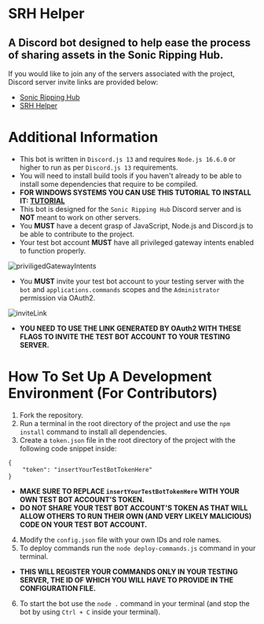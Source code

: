 # SRH Helper
## A Discord bot designed to help ease the process of sharing assets in the Sonic Ripping Hub.

If you would like to join any of the servers associated with the project, Discord server invite links are provided below:

- [Sonic Ripping Hub](https://discord.gg/UyEgu8M)
- [SRH Helper](https://discord.gg/a672jA2bct)

# Additional Information

- This bot is written in `Discord.js 13` and requires `Node.js 16.6.0` or higher to run as per `Discord.js 13` requirements.
- You will need to install build tools if you haven't already to be able to install some dependencies that require to be compiled.
- **FOR WINDOWS SYSTEMS YOU CAN USE THIS TUTORIAL TO INSTALL IT: [TUTORIAL](https://www.youtube.com/watch?v=P4_R34Lb-PE)**
- This bot is designed for the `Sonic Ripping Hub` Discord server and is **NOT** meant to work on other servers.
- You **MUST** have a decent grasp of JavaScript, Node.js and Discord.js to be able to contribute to the project.
- Your test bot account **MUST** have all privileged gateway intents enabled to function properly.

![priviligedGatewayIntents](https://cdn.discordapp.com/attachments/880464361175547935/881088273328529468/unknown.png)
- You **MUST** invite your test bot account to your testing server with the `bot` and `applications.commands` scopes and the `Administrator` permission via OAuth2.

![inviteLink](https://cdn.discordapp.com/attachments/880464361175547935/881091246548987904/unknown.png)
- **YOU NEED TO USE THE LINK GENERATED BY OAuth2 WITH THESE FLAGS TO INVITE THE TEST BOT ACCOUNT TO YOUR TESTING SERVER.**

# How To Set Up A Development Environment (For Contributors)

1. Fork the repository.
2. Run a terminal in the root directory of the project and use the `npm install` command to install all dependencies.
3. Create a `token.json` file in the root directory of the project with the following code snippet inside:
```
{
    "token": "insertYourTestBotTokenHere"
}
```
- **MAKE SURE TO REPLACE `insertYourTestBotTokenHere` WITH YOUR OWN TEST BOT ACCOUNT'S TOKEN.**
- **DO NOT SHARE YOUR TEST BOT ACCOUNT'S TOKEN AS THAT WILL ALLOW OTHERS TO RUN THEIR OWN (AND VERY LIKELY MALICIOUS) CODE ON YOUR TEST BOT ACCOUNT.**
4. Modify the `config.json` file with your own IDs and role names.
5. To deploy commands run the `node deploy-commands.js` command in your terminal.
- **THIS WILL REGISTER YOUR COMMANDS ONLY IN YOUR TESTING SERVER, THE ID OF WHICH YOU WILL HAVE TO PROVIDE IN THE CONFIGURATION FILE.**
6. To start the bot use the `node .` command in your terminal (and stop the bot by using `Ctrl + C` inside your terminal).
